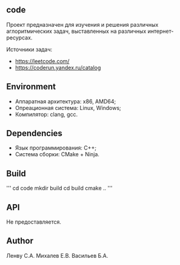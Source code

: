 ## code

Проект предназначен для изучения и решения различных аглоритмических задач, выставленных на различных интернет-ресурсах. 

Источники задач:
- https://leetcode.com/
- https://coderun.yandex.ru/catalog

## Environment
- Аппаратная архитектура: x86, AMD64;
- Опреационная система: Linux, Windows;
- Компилятор: clang, gcc.

## Dependencies
- Язык программирования: C++;
- Система сборки: CMake + Ninja.

## Build
'''
cd code
mkdir build
cd build
cmake ..
'''

## API
Не предоставляется.

## Author
Ленву С.А.
Михалев Е.В.
Васильев Б.А.